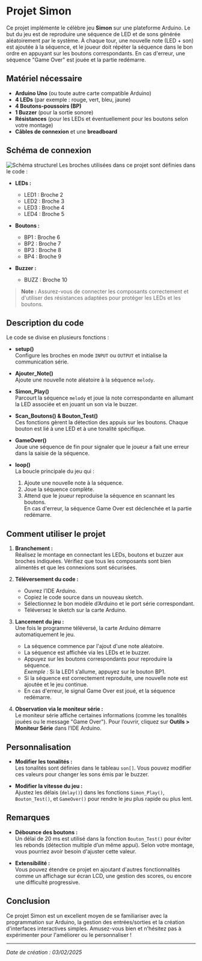 # Projet Simon

Ce projet implémente le célèbre jeu **Simon** sur une plateforme Arduino. Le but du jeu est de reproduire une séquence de LED et de sons générée aléatoirement par le système. À chaque tour, une nouvelle note (LED + son) est ajoutée à la séquence, et le joueur doit répéter la séquence dans le bon ordre en appuyant sur les boutons correspondants. En cas d'erreur, une séquence "Game Over" est jouée et la partie redémarre.

## Matériel nécessaire

- **Arduino Uno** (ou toute autre carte compatible Arduino)
- **4 LEDs** (par exemple : rouge, vert, bleu, jaune)
- **4 Boutons-poussoirs (BP)**
- **1 Buzzer** (pour la sortie sonore)
- **Résistances** (pour les LEDs et éventuellement pour les boutons selon votre montage)
- **Câbles de connexion** et une **breadboard**

## Schéma de connexion
![Schéma structurel](simon3.svg)
Les broches utilisées dans ce projet sont définies dans le code :

- **LEDs :**
  - LED1 : Broche 2
  - LED2 : Broche 3
  - LED3 : Broche 4
  - LED4 : Broche 5

- **Boutons :**
  - BP1 : Broche 6
  - BP2 : Broche 7
  - BP3 : Broche 8
  - BP4 : Broche 9

- **Buzzer :**
  - BUZZ : Broche 10

> **Note :** Assurez-vous de connecter les composants correctement et d'utiliser des résistances adaptées pour protéger les LEDs et les boutons.

## Description du code

Le code se divise en plusieurs fonctions :

- **setup()**  
  Configure les broches en mode `INPUT` ou `OUTPUT` et initialise la communication série.

- **Ajouter_Note()**  
  Ajoute une nouvelle note aléatoire à la séquence `melody`.

- **Simon_Play()**  
  Parcourt la séquence `melody` et joue la note correspondante en allumant la LED associée et en jouant un son via le buzzer.

- **Scan_Boutons() & Bouton_Test()**  
  Ces fonctions gèrent la détection des appuis sur les boutons. Chaque bouton est lié à une LED et à une tonalité spécifique.

- **GameOver()**  
  Joue une séquence de fin pour signaler que le joueur a fait une erreur dans la saisie de la séquence.

- **loop()**  
  La boucle principale du jeu qui :
  1. Ajoute une nouvelle note à la séquence.
  2. Joue la séquence complète.
  3. Attend que le joueur reproduise la séquence en scannant les boutons.  
     En cas d'erreur, la séquence Game Over est déclenchée et la partie redémarre.

## Comment utiliser le projet

1. **Branchement :**  
   Réalisez le montage en connectant les LEDs, boutons et buzzer aux broches indiquées. Vérifiez que tous les composants sont bien alimentés et que les connexions sont sécurisées.

2. **Téléversement du code :**  
   - Ouvrez l’IDE Arduino.
   - Copiez le code source dans un nouveau sketch.
   - Sélectionnez le bon modèle d’Arduino et le port série correspondant.
   - Téléversez le sketch sur la carte Arduino.

3. **Lancement du jeu :**  
   Une fois le programme téléversé, la carte Arduino démarre automatiquement le jeu.
   - La séquence commence par l'ajout d'une note aléatoire.
   - La séquence est affichée via les LEDs et le buzzer.
   - Appuyez sur les boutons correspondants pour reproduire la séquence.  
     *Exemple :* Si la LED1 s’allume, appuyez sur le bouton BP1.
   - Si la séquence est correctement reproduite, une nouvelle note est ajoutée et le jeu continue.
   - En cas d'erreur, le signal Game Over est joué, et la séquence redémarre.

4. **Observation via le moniteur série :**  
   Le moniteur série affiche certaines informations (comme les tonalités jouées ou le message "Game Over"). Pour l’ouvrir, cliquez sur **Outils > Moniteur Série** dans l’IDE Arduino.

## Personnalisation

- **Modifier les tonalités :**  
  Les tonalités sont définies dans le tableau `son[]`. Vous pouvez modifier ces valeurs pour changer les sons émis par le buzzer.

- **Modifier la vitesse du jeu :**  
  Ajustez les délais (`delay()`) dans les fonctions `Simon_Play()`, `Bouton_Test()`, et `GameOver()` pour rendre le jeu plus rapide ou plus lent.

## Remarques

- **Débounce des boutons :**  
  Un délai de 20 ms est utilisé dans la fonction `Bouton_Test()` pour éviter les rebonds (détection multiple d’un même appui). Selon votre montage, vous pourriez avoir besoin d'ajuster cette valeur.

- **Extensibilité :**  
  Vous pouvez étendre ce projet en ajoutant d'autres fonctionnalités comme un affichage sur écran LCD, une gestion des scores, ou encore une difficulté progressive.

## Conclusion

Ce projet Simon est un excellent moyen de se familiariser avec la programmation sur Arduino, la gestion des entrées/sorties et la création d'interfaces interactives simples. Amusez-vous bien et n'hésitez pas à expérimenter pour l'améliorer ou le personnaliser !

---

*Date de création : 03/02/2025*
